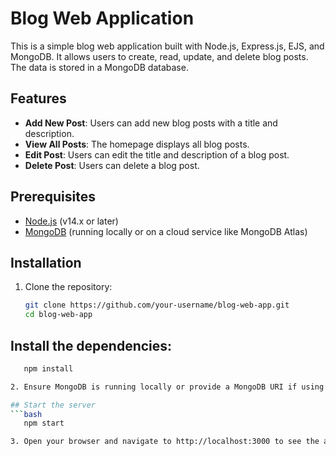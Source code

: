 # Blog Web Application

This is a simple blog web application built with Node.js, Express.js, EJS, and MongoDB. It allows users to create, read, update, and delete blog posts. The data is stored in a MongoDB database.

## Features

- **Add New Post**: Users can add new blog posts with a title and description.
- **View All Posts**: The homepage displays all blog posts.
- **Edit Post**: Users can edit the title and description of a blog post.
- **Delete Post**: Users can delete a blog post.

## Prerequisites

- [Node.js](https://nodejs.org/) (v14.x or later)
- [MongoDB](https://www.mongodb.com/) (running locally or on a cloud service like MongoDB Atlas)

## Installation

1. Clone the repository:

   ```bash
   git clone https://github.com/your-username/blog-web-app.git
   cd blog-web-app

## Install the dependencies:

   ```bash
      npm install

2. Ensure MongoDB is running locally or provide a MongoDB URI if using a cloud service.

## Start the server
   ```bash
      npm start

3. Open your browser and navigate to http://localhost:3000 to see the application.
